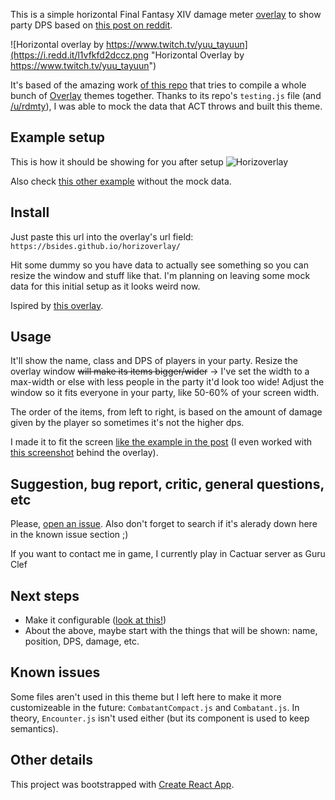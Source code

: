 This is a simple horizontal Final Fantasy XIV damage meter [overlay](https://github.com/hibiyasleep/OverlayPlugin) to show party DPS based on [this post on reddit](https://www.reddit.com/r/ffxiv/comments/6q41r3/what_act_overlay_is_this_snipped_off_of_a_stream/).

![Horizontal overlay by https://www.twitch.tv/yuu_tayuun](https://i.redd.it/l1vfkfd2dccz.png "Horizontal Overlay by https://www.twitch.tv/yuu_tayuun")

It's based of the amazing work [of this repo](https://github.com/billyvg/OverlayPlugin-themes) that tries to compile a whole bunch of [Overlay](https://github.com/hibiyasleep/OverlayPlugin) themes together. Thanks to its repo's `testing.js` file (and [/u/rdmty](https://www.reddit.com/user/rdmty)), I was able to mock the data that ACT throws and built this theme.

## Example setup
This is how it should be showing for you after setup
![Horizoverlay](https://raw.githubusercontent.com/bsides/horizoverlay/master/example.jpg "Horizoverlay")

Also check [this other example](https://raw.githubusercontent.com/bsides/horizoverlay/master/example2.jpg) without the mock data.

## Install
Just paste this url into the overlay's url field:
`https://bsides.github.io/horizoverlay/`

Hit some dummy so you have data to actually see something so you can resize the window and stuff like that. I'm planning on leaving some mock data for this initial setup as it looks weird now.

Ispired by [this overlay](https://github.com/hibiyasleep/kagerou).

## Usage
It'll show the name, class and DPS of players in your party. Resize the overlay window ~~will make its items bigger/wider~~ -> I've set the width to a max-width or else with less people in the party it'd look too wide! Adjust the window so it fits everyone in your party, like 50-60% of your screen width.

The order of the items, from left to right, is based on the amount of damage given by the player so sometimes it's not the higher dps.

I made it to fit the screen [like the example in the post](https://www.reddit.com/r/ffxiv/comments/6q41r3/what_act_overlay_is_this_snipped_off_of_a_stream/) (I even worked with [this screenshot](https://puu.sh/x4Qhi/dcce1de30b.jpg) behind the overlay).

## Suggestion, bug report, critic, general questions, etc
Please, [open an issue](https://github.com/bsides/horizoverlay/issues). Also don't forget to search if it's alerady down here in the known issue section ;)

If you want to contact me in game, I currently play in Cactuar server as Guru Clef

## Next steps
* Make it configurable ([look at this!](https://github.com/hibiyasleep/kagerou))
* About the above, maybe start with the things that will be shown: name, position, DPS, damage, etc.

## Known issues
Some files aren't used in this theme but I left here to make it more customizeable in the future: `CombatantCompact.js` and `Combatant.js`. In theory, `Encounter.js` isn't used either (but its component is used to keep semantics).

## Other details
This project was bootstrapped with [Create React App](https://github.com/facebookincubator/create-react-app).
